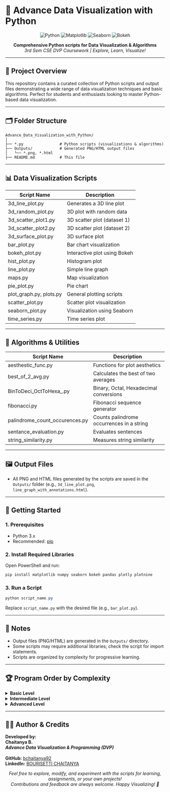 # 🎨 Advance Data Visualization with Python

<p align="center">
  <img src="https://img.shields.io/badge/Python-3.x-blue?logo=python" alt="Python">
  <img src="https://img.shields.io/badge/Matplotlib-Visualization-orange?logo=matplotlib" alt="Matplotlib">
  <img src="https://img.shields.io/badge/Seaborn-Statistical-blueviolet?logo=seaborn" alt="Seaborn">
  <img src="https://img.shields.io/badge/Bokeh-Interactive-ff69b4?logo=bokeh" alt="Bokeh">
</p>

<p align="center">
  <b>Comprehensive Python scripts for Data Visualization & Algorithms</b><br>
  <i>3rd Sem CSE DVP Coursework | Explore, Learn, Visualize!</i>
</p>

---

## 📂 Project Overview

This repository contains a curated collection of Python scripts and output files demonstrating a wide range of data visualization techniques and basic algorithms. Perfect for students and enthusiasts looking to master Python-based data visualization.

---

## 🗂️ Folder Structure

```
Advance_Data_Visualization_with_Python/
│
├── *.py                # Python scripts (visualizations & algorithms)
├── Outputs/            # Generated PNG/HTML output files
│   └── *.png, *.html
├── README.md           # This file
```

---

## 📊 Data Visualization Scripts

| Script Name                | Description                                 |
|--------------------------- |---------------------------------------------|
| 3d_line_plot.py            | Generates a 3D line plot                    |
| 3d_random_plot.py          | 3D plot with random data                    |
| 3d_scatter_plot1.py        | 3D scatter plot (dataset 1)                 |
| 3d_scatter_plot2.py        | 3D scatter plot (dataset 2)                 |
| 3d_surface_plot.py         | 3D surface plot                             |
| bar_plot.py                | Bar chart visualization                     |
| bokeh_plot.py              | Interactive plot using Bokeh                |
| hist_plot.py               | Histogram plot                              |
| line_plot.py               | Simple line graph                           |
| maps.py                    | Map visualization                           |
| pie_plot.py                | Pie chart                                   |
| plot_graph.py, plots.py    | General plotting scripts                    |
| scatter_plot.py            | Scatter plot visualization                  |
| seaborn_plot.py            | Visualization using Seaborn                 |
| time_series.py             | Time series plot                            |

---

## 🧮 Algorithms & Utilities

| Script Name                    | Description                                         |
|------------------------------- |-----------------------------------------------------|
| aesthestic_func.py             | Functions for plot aesthetics                        |
| best_of_2_avg.py               | Calculates the best of two averages                  |
| BinToDeci_OctToHexa_.py        | Binary, Octal, Hexadecimal conversions               |
| fibonacci.py                   | Fibonacci sequence generator                         |
| palindrome_count_occurences.py | Counts palindrome occurrences in a string            |
| sentance_evaluation.py         | Evaluates sentences                                  |
| string_similarity.py           | Measures string similarity                           |

---

## 🖼️ Output Files

- All PNG and HTML files generated by the scripts are saved in the `Outputs/` folder (e.g., `3d_line_plot.png`, `line_graph_with_annotations.html`).

---

## 🚀 Getting Started

### 1. Prerequisites
- Python 3.x
- Recommended: [pip](https://pip.pypa.io/en/stable/)

### 2. Install Required Libraries
Open PowerShell and run:
```powershell
pip install matplotlib numpy seaborn bokeh pandas plotly plotnine
```

### 3. Run a Script
```powershell
python script_name.py
```
Replace `script_name.py` with the desired file (e.g., `bar_plot.py`).

---

## 📝 Notes
- Output files (PNG/HTML) are generated in the `Outputs/` directory.
- Some scripts may require additional libraries; check the script for import statements.
- Scripts are organized by complexity for progressive learning.

---

## 🏆 Program Order by Complexity

<details>
<summary><b>Basic Level</b></summary>

- `fibonacci.py`: Generates Fibonacci sequence
- `best_of_2_avg.py`: Calculates average of two numbers
- `BinToDeci_OctToHexa_.py`: Number system conversions (Binary, Octal, Hexadecimal)
- `palindrome_count_occurences.py`: Counts palindrome occurrences in a string
- `sentance_evaluation.py`: Basic sentence evaluation
- `string_similarity.py`: Measures similarity between strings

</details>

<details>
<summary><b>Intermediate Level</b></summary>

- `line_plot.py`: Simple line graph using matplotlib
- `bar_plot.py`: Bar chart visualization
- `hist_plot.py`: Histogram plot
- `pie_plot.py`: Pie chart
- `scatter_plot.py`: Scatter plot visualization
- `plot_graph.py`, `plots.py`: General plotting scripts
- `aesthestic_func.py`: Functions for plot aesthetics

</details>

<details>
<summary><b>Advanced Level</b></summary>

- `3d_line_plot.py`: 3D line plot
- `3d_random_plot.py`: 3D plot with random data
- `3d_scatter_plot1.py`, `3d_scatter_plot2.py`: 3D scatter plots
- `3d_surface_plot.py`: 3D surface plot
- `seaborn_plot.py`: Visualization using Seaborn
- `bokeh_plot.py`: Interactive plot using Bokeh
- `maps.py`: Map visualization
- `time_series.py`: Time series plot

</details>

---

## 👨‍💻 Author & Credits

<p>
  <b>Developed by:</b> <br>
  <b>Chaitanya B.</b> <br>
  <i><b>Advance Data Visualization & Programming (DVP)</b></i> <br>
  <br>
  <b>GitHub:</b> <a href="https://github.com/bchaitanya92">bchaitanya92</a> <br>
  <b>LinkedIn:</b> <a href="https://www.linkedin.com/in/b-chaitanya">BOURISETTI CHAITANYA</a>
</p>

<p align="center">
  <i>Feel free to explore, modify, and experiment with the scripts for learning, assignments, or your own projects!<br>
  Contributions and feedback are always welcome. Happy Visualizing! 🎉</i>
</p>

